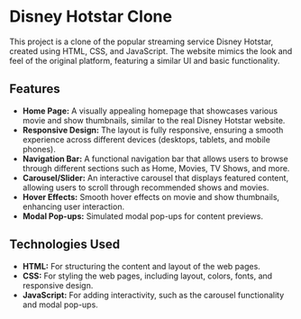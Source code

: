 # Disney Hotstar Clone

This project is a clone of the popular streaming service Disney Hotstar, created using HTML, CSS, and JavaScript. The website mimics the look and feel of the original platform, featuring a similar UI and basic functionality.

## Features

- **Home Page:** A visually appealing homepage that showcases various movie and show thumbnails, similar to the real Disney Hotstar website.
- **Responsive Design:** The layout is fully responsive, ensuring a smooth experience across different devices (desktops, tablets, and mobile phones).
- **Navigation Bar:** A functional navigation bar that allows users to browse through different sections such as Home, Movies, TV Shows, and more.
- **Carousel/Slider:** An interactive carousel that displays featured content, allowing users to scroll through recommended shows and movies.
- **Hover Effects:** Smooth hover effects on movie and show thumbnails, enhancing user interaction.
- **Modal Pop-ups:** Simulated modal pop-ups for content previews.

## Technologies Used

- **HTML:** For structuring the content and layout of the web pages.
- **CSS:** For styling the web pages, including layout, colors, fonts, and responsive design.
- **JavaScript:** For adding interactivity, such as the carousel functionality and modal pop-ups.
